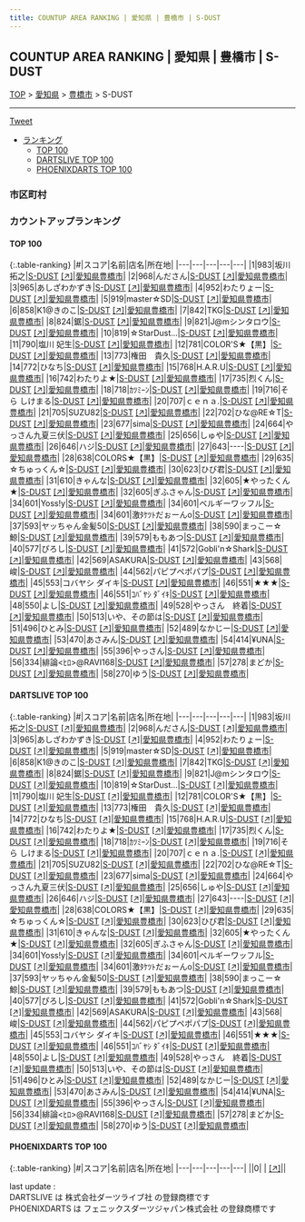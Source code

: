 ```yaml
---
title: COUNTUP AREA RANKING | 愛知県 | 豊橋市 | S-DUST
---
```

## COUNTUP AREA RANKING | 愛知県 | 豊橋市 | S-DUST

[TOP](/darts/rank/) > [愛知県](/darts/rank/愛知県/) > [豊橋市](/darts/rank/愛知県/豊橋市/) > S-DUST

___

<a href="https://twitter.com/share?ref_src=twsrc%5Etfw" data-text="COUNTUP AREA RANKING | 愛知県豊橋市S-DUST" class="twitter-share-button" data-hashtags="DARTSLIVE,PHOENIXDARTS,darts,ダーツ" data-show-count="false">Tweet</a>

* [ランキング](#カウントアップランキング)
    * [TOP 100](#top-100)
    * [DARTSLIVE TOP 100](#dartslive-top-100)
    * [PHOENIXDARTS TOP 100](#phoenixdarts-top-100)

### 市区町村

<ul>

</ul>

### カウントアップランキング

#### TOP 100



{:.table-ranking}
|#|スコア|名前|店名|所在地|
|---|---|---|---|---|
|1|983|<span class="rank-name-dl">坂川 拓之</span>|<a href="/darts/rank/shops/db88567c7ca500ee0d9b047a20a7ba1e.html">S-DUST</a> <a href="https://search.dartslive.com/jp/shop/db88567c7ca500ee0d9b047a20a7ba1e">[↗]</a>|<a href="/darts/rank/愛知県/豊橋市">愛知県豊橋市</a>|
|2|968|<span class="rank-name-dl">んださん</span>|<a href="/darts/rank/shops/db88567c7ca500ee0d9b047a20a7ba1e.html">S-DUST</a> <a href="https://search.dartslive.com/jp/shop/db88567c7ca500ee0d9b047a20a7ba1e">[↗]</a>|<a href="/darts/rank/愛知県/豊橋市">愛知県豊橋市</a>|
|3|965|<span class="rank-name-dl">あしざわかずき</span>|<a href="/darts/rank/shops/db88567c7ca500ee0d9b047a20a7ba1e.html">S-DUST</a> <a href="https://search.dartslive.com/jp/shop/db88567c7ca500ee0d9b047a20a7ba1e">[↗]</a>|<a href="/darts/rank/愛知県/豊橋市">愛知県豊橋市</a>|
|4|952|<span class="rank-name-dl">わたりょー</span>|<a href="/darts/rank/shops/db88567c7ca500ee0d9b047a20a7ba1e.html">S-DUST</a> <a href="https://search.dartslive.com/jp/shop/db88567c7ca500ee0d9b047a20a7ba1e">[↗]</a>|<a href="/darts/rank/愛知県/豊橋市">愛知県豊橋市</a>|
|5|919|<span class="rank-name-dl">master☆SD</span>|<a href="/darts/rank/shops/db88567c7ca500ee0d9b047a20a7ba1e.html">S-DUST</a> <a href="https://search.dartslive.com/jp/shop/db88567c7ca500ee0d9b047a20a7ba1e">[↗]</a>|<a href="/darts/rank/愛知県/豊橋市">愛知県豊橋市</a>|
|6|858|<span class="rank-name-dl">K1@きのこ</span>|<a href="/darts/rank/shops/db88567c7ca500ee0d9b047a20a7ba1e.html">S-DUST</a> <a href="https://search.dartslive.com/jp/shop/db88567c7ca500ee0d9b047a20a7ba1e">[↗]</a>|<a href="/darts/rank/愛知県/豊橋市">愛知県豊橋市</a>|
|7|842|<span class="rank-name-dl">TKG</span>|<a href="/darts/rank/shops/db88567c7ca500ee0d9b047a20a7ba1e.html">S-DUST</a> <a href="https://search.dartslive.com/jp/shop/db88567c7ca500ee0d9b047a20a7ba1e">[↗]</a>|<a href="/darts/rank/愛知県/豊橋市">愛知県豊橋市</a>|
|8|824|<span class="rank-name-dl">鋸</span>|<a href="/darts/rank/shops/db88567c7ca500ee0d9b047a20a7ba1e.html">S-DUST</a> <a href="https://search.dartslive.com/jp/shop/db88567c7ca500ee0d9b047a20a7ba1e">[↗]</a>|<a href="/darts/rank/愛知県/豊橋市">愛知県豊橋市</a>|
|9|821|<span class="rank-name-dl">J@mシンタロウ</span>|<a href="/darts/rank/shops/db88567c7ca500ee0d9b047a20a7ba1e.html">S-DUST</a> <a href="https://search.dartslive.com/jp/shop/db88567c7ca500ee0d9b047a20a7ba1e">[↗]</a>|<a href="/darts/rank/愛知県/豊橋市">愛知県豊橋市</a>|
|10|819|<span class="rank-name-dl">☆StarDust…</span>|<a href="/darts/rank/shops/db88567c7ca500ee0d9b047a20a7ba1e.html">S-DUST</a> <a href="https://search.dartslive.com/jp/shop/db88567c7ca500ee0d9b047a20a7ba1e">[↗]</a>|<a href="/darts/rank/愛知県/豊橋市">愛知県豊橋市</a>|
|11|790|<span class="rank-name-dl">塩川 妃生</span>|<a href="/darts/rank/shops/db88567c7ca500ee0d9b047a20a7ba1e.html">S-DUST</a> <a href="https://search.dartslive.com/jp/shop/db88567c7ca500ee0d9b047a20a7ba1e">[↗]</a>|<a href="/darts/rank/愛知県/豊橋市">愛知県豊橋市</a>|
|12|781|<span class="rank-name-dl">COLOR&#x27;S★【黒】</span>|<a href="/darts/rank/shops/db88567c7ca500ee0d9b047a20a7ba1e.html">S-DUST</a> <a href="https://search.dartslive.com/jp/shop/db88567c7ca500ee0d9b047a20a7ba1e">[↗]</a>|<a href="/darts/rank/愛知県/豊橋市">愛知県豊橋市</a>|
|13|773|<span class="rank-name-dl">権田　貴久</span>|<a href="/darts/rank/shops/db88567c7ca500ee0d9b047a20a7ba1e.html">S-DUST</a> <a href="https://search.dartslive.com/jp/shop/db88567c7ca500ee0d9b047a20a7ba1e">[↗]</a>|<a href="/darts/rank/愛知県/豊橋市">愛知県豊橋市</a>|
|14|772|<span class="rank-name-dl">ひなち</span>|<a href="/darts/rank/shops/db88567c7ca500ee0d9b047a20a7ba1e.html">S-DUST</a> <a href="https://search.dartslive.com/jp/shop/db88567c7ca500ee0d9b047a20a7ba1e">[↗]</a>|<a href="/darts/rank/愛知県/豊橋市">愛知県豊橋市</a>|
|15|768|<span class="rank-name-dl">H.A.R.U</span>|<a href="/darts/rank/shops/db88567c7ca500ee0d9b047a20a7ba1e.html">S-DUST</a> <a href="https://search.dartslive.com/jp/shop/db88567c7ca500ee0d9b047a20a7ba1e">[↗]</a>|<a href="/darts/rank/愛知県/豊橋市">愛知県豊橋市</a>|
|16|742|<span class="rank-name-dl">わたりよ★</span>|<a href="/darts/rank/shops/db88567c7ca500ee0d9b047a20a7ba1e.html">S-DUST</a> <a href="https://search.dartslive.com/jp/shop/db88567c7ca500ee0d9b047a20a7ba1e">[↗]</a>|<a href="/darts/rank/愛知県/豊橋市">愛知県豊橋市</a>|
|17|735|<span class="rank-name-dl">烈くん</span>|<a href="/darts/rank/shops/db88567c7ca500ee0d9b047a20a7ba1e.html">S-DUST</a> <a href="https://search.dartslive.com/jp/shop/db88567c7ca500ee0d9b047a20a7ba1e">[↗]</a>|<a href="/darts/rank/愛知県/豊橋市">愛知県豊橋市</a>|
|18|718|<span class="rank-name-dl">ｶﾂﾐｰﾝ</span>|<a href="/darts/rank/shops/db88567c7ca500ee0d9b047a20a7ba1e.html">S-DUST</a> <a href="https://search.dartslive.com/jp/shop/db88567c7ca500ee0d9b047a20a7ba1e">[↗]</a>|<a href="/darts/rank/愛知県/豊橋市">愛知県豊橋市</a>|
|19|716|<span class="rank-name-dl">そら しけまる</span>|<a href="/darts/rank/shops/db88567c7ca500ee0d9b047a20a7ba1e.html">S-DUST</a> <a href="https://search.dartslive.com/jp/shop/db88567c7ca500ee0d9b047a20a7ba1e">[↗]</a>|<a href="/darts/rank/愛知県/豊橋市">愛知県豊橋市</a>|
|20|707|<span class="rank-name-dl">ｃｅｎａ.</span>|<a href="/darts/rank/shops/db88567c7ca500ee0d9b047a20a7ba1e.html">S-DUST</a> <a href="https://search.dartslive.com/jp/shop/db88567c7ca500ee0d9b047a20a7ba1e">[↗]</a>|<a href="/darts/rank/愛知県/豊橋市">愛知県豊橋市</a>|
|21|705|<span class="rank-name-dl">SUZU82</span>|<a href="/darts/rank/shops/db88567c7ca500ee0d9b047a20a7ba1e.html">S-DUST</a> <a href="https://search.dartslive.com/jp/shop/db88567c7ca500ee0d9b047a20a7ba1e">[↗]</a>|<a href="/darts/rank/愛知県/豊橋市">愛知県豊橋市</a>|
|22|702|<span class="rank-name-dl">ひな@RE☆T</span>|<a href="/darts/rank/shops/db88567c7ca500ee0d9b047a20a7ba1e.html">S-DUST</a> <a href="https://search.dartslive.com/jp/shop/db88567c7ca500ee0d9b047a20a7ba1e">[↗]</a>|<a href="/darts/rank/愛知県/豊橋市">愛知県豊橋市</a>|
|23|677|<span class="rank-name-dl">sima</span>|<a href="/darts/rank/shops/db88567c7ca500ee0d9b047a20a7ba1e.html">S-DUST</a> <a href="https://search.dartslive.com/jp/shop/db88567c7ca500ee0d9b047a20a7ba1e">[↗]</a>|<a href="/darts/rank/愛知県/豊橋市">愛知県豊橋市</a>|
|24|664|<span class="rank-name-dl">やっさん九夏三伏</span>|<a href="/darts/rank/shops/db88567c7ca500ee0d9b047a20a7ba1e.html">S-DUST</a> <a href="https://search.dartslive.com/jp/shop/db88567c7ca500ee0d9b047a20a7ba1e">[↗]</a>|<a href="/darts/rank/愛知県/豊橋市">愛知県豊橋市</a>|
|25|656|<span class="rank-name-dl">しゅや</span>|<a href="/darts/rank/shops/db88567c7ca500ee0d9b047a20a7ba1e.html">S-DUST</a> <a href="https://search.dartslive.com/jp/shop/db88567c7ca500ee0d9b047a20a7ba1e">[↗]</a>|<a href="/darts/rank/愛知県/豊橋市">愛知県豊橋市</a>|
|26|646|<span class="rank-name-dl">ハジ</span>|<a href="/darts/rank/shops/db88567c7ca500ee0d9b047a20a7ba1e.html">S-DUST</a> <a href="https://search.dartslive.com/jp/shop/db88567c7ca500ee0d9b047a20a7ba1e">[↗]</a>|<a href="/darts/rank/愛知県/豊橋市">愛知県豊橋市</a>|
|27|643|<span class="rank-name-dl">----</span>|<a href="/darts/rank/shops/db88567c7ca500ee0d9b047a20a7ba1e.html">S-DUST</a> <a href="https://search.dartslive.com/jp/shop/db88567c7ca500ee0d9b047a20a7ba1e">[↗]</a>|<a href="/darts/rank/愛知県/豊橋市">愛知県豊橋市</a>|
|28|638|<span class="rank-name-dl">COLORS★【黒】</span>|<a href="/darts/rank/shops/db88567c7ca500ee0d9b047a20a7ba1e.html">S-DUST</a> <a href="https://search.dartslive.com/jp/shop/db88567c7ca500ee0d9b047a20a7ba1e">[↗]</a>|<a href="/darts/rank/愛知県/豊橋市">愛知県豊橋市</a>|
|29|635|<span class="rank-name-dl">☆ちゅっくん☆</span>|<a href="/darts/rank/shops/db88567c7ca500ee0d9b047a20a7ba1e.html">S-DUST</a> <a href="https://search.dartslive.com/jp/shop/db88567c7ca500ee0d9b047a20a7ba1e">[↗]</a>|<a href="/darts/rank/愛知県/豊橋市">愛知県豊橋市</a>|
|30|623|<span class="rank-name-dl">ひび君</span>|<a href="/darts/rank/shops/db88567c7ca500ee0d9b047a20a7ba1e.html">S-DUST</a> <a href="https://search.dartslive.com/jp/shop/db88567c7ca500ee0d9b047a20a7ba1e">[↗]</a>|<a href="/darts/rank/愛知県/豊橋市">愛知県豊橋市</a>|
|31|610|<span class="rank-name-dl">きゃんな</span>|<a href="/darts/rank/shops/db88567c7ca500ee0d9b047a20a7ba1e.html">S-DUST</a> <a href="https://search.dartslive.com/jp/shop/db88567c7ca500ee0d9b047a20a7ba1e">[↗]</a>|<a href="/darts/rank/愛知県/豊橋市">愛知県豊橋市</a>|
|32|605|<span class="rank-name-dl">★やったくん★</span>|<a href="/darts/rank/shops/db88567c7ca500ee0d9b047a20a7ba1e.html">S-DUST</a> <a href="https://search.dartslive.com/jp/shop/db88567c7ca500ee0d9b047a20a7ba1e">[↗]</a>|<a href="/darts/rank/愛知県/豊橋市">愛知県豊橋市</a>|
|32|605|<span class="rank-name-dl">ぎふさゃん</span>|<a href="/darts/rank/shops/db88567c7ca500ee0d9b047a20a7ba1e.html">S-DUST</a> <a href="https://search.dartslive.com/jp/shop/db88567c7ca500ee0d9b047a20a7ba1e">[↗]</a>|<a href="/darts/rank/愛知県/豊橋市">愛知県豊橋市</a>|
|34|601|<span class="rank-name-dl">Yoss!y</span>|<a href="/darts/rank/shops/db88567c7ca500ee0d9b047a20a7ba1e.html">S-DUST</a> <a href="https://search.dartslive.com/jp/shop/db88567c7ca500ee0d9b047a20a7ba1e">[↗]</a>|<a href="/darts/rank/愛知県/豊橋市">愛知県豊橋市</a>|
|34|601|<span class="rank-name-dl">ベルギーワッフル</span>|<a href="/darts/rank/shops/db88567c7ca500ee0d9b047a20a7ba1e.html">S-DUST</a> <a href="https://search.dartslive.com/jp/shop/db88567c7ca500ee0d9b047a20a7ba1e">[↗]</a>|<a href="/darts/rank/愛知県/豊橋市">愛知県豊橋市</a>|
|34|601|<span class="rank-name-dl">激ﾀｹﾂﾄだぉーんо</span>|<a href="/darts/rank/shops/db88567c7ca500ee0d9b047a20a7ba1e.html">S-DUST</a> <a href="https://search.dartslive.com/jp/shop/db88567c7ca500ee0d9b047a20a7ba1e">[↗]</a>|<a href="/darts/rank/愛知県/豊橋市">愛知県豊橋市</a>|
|37|593|<span class="rank-name-dl">ヤッちゃん金髪50</span>|<a href="/darts/rank/shops/db88567c7ca500ee0d9b047a20a7ba1e.html">S-DUST</a> <a href="https://search.dartslive.com/jp/shop/db88567c7ca500ee0d9b047a20a7ba1e">[↗]</a>|<a href="/darts/rank/愛知県/豊橋市">愛知県豊橋市</a>|
|38|590|<span class="rank-name-dl">まっこー☆鯨</span>|<a href="/darts/rank/shops/db88567c7ca500ee0d9b047a20a7ba1e.html">S-DUST</a> <a href="https://search.dartslive.com/jp/shop/db88567c7ca500ee0d9b047a20a7ba1e">[↗]</a>|<a href="/darts/rank/愛知県/豊橋市">愛知県豊橋市</a>|
|39|579|<span class="rank-name-dl">ももあつ</span>|<a href="/darts/rank/shops/db88567c7ca500ee0d9b047a20a7ba1e.html">S-DUST</a> <a href="https://search.dartslive.com/jp/shop/db88567c7ca500ee0d9b047a20a7ba1e">[↗]</a>|<a href="/darts/rank/愛知県/豊橋市">愛知県豊橋市</a>|
|40|577|<span class="rank-name-dl">ぴろし</span>|<a href="/darts/rank/shops/db88567c7ca500ee0d9b047a20a7ba1e.html">S-DUST</a> <a href="https://search.dartslive.com/jp/shop/db88567c7ca500ee0d9b047a20a7ba1e">[↗]</a>|<a href="/darts/rank/愛知県/豊橋市">愛知県豊橋市</a>|
|41|572|<span class="rank-name-dl">Gobli&#x27;n☆Shark</span>|<a href="/darts/rank/shops/db88567c7ca500ee0d9b047a20a7ba1e.html">S-DUST</a> <a href="https://search.dartslive.com/jp/shop/db88567c7ca500ee0d9b047a20a7ba1e">[↗]</a>|<a href="/darts/rank/愛知県/豊橋市">愛知県豊橋市</a>|
|42|569|<span class="rank-name-dl">ASAKURA</span>|<a href="/darts/rank/shops/db88567c7ca500ee0d9b047a20a7ba1e.html">S-DUST</a> <a href="https://search.dartslive.com/jp/shop/db88567c7ca500ee0d9b047a20a7ba1e">[↗]</a>|<a href="/darts/rank/愛知県/豊橋市">愛知県豊橋市</a>|
|43|568|<span class="rank-name-dl">峻</span>|<a href="/darts/rank/shops/db88567c7ca500ee0d9b047a20a7ba1e.html">S-DUST</a> <a href="https://search.dartslive.com/jp/shop/db88567c7ca500ee0d9b047a20a7ba1e">[↗]</a>|<a href="/darts/rank/愛知県/豊橋市">愛知県豊橋市</a>|
|44|562|<span class="rank-name-dl">パピプペポパプ</span>|<a href="/darts/rank/shops/db88567c7ca500ee0d9b047a20a7ba1e.html">S-DUST</a> <a href="https://search.dartslive.com/jp/shop/db88567c7ca500ee0d9b047a20a7ba1e">[↗]</a>|<a href="/darts/rank/愛知県/豊橋市">愛知県豊橋市</a>|
|45|553|<span class="rank-name-dl">コバヤシ ダイキ</span>|<a href="/darts/rank/shops/db88567c7ca500ee0d9b047a20a7ba1e.html">S-DUST</a> <a href="https://search.dartslive.com/jp/shop/db88567c7ca500ee0d9b047a20a7ba1e">[↗]</a>|<a href="/darts/rank/愛知県/豊橋市">愛知県豊橋市</a>|
|46|551|<span class="rank-name-dl">★★★</span>|<a href="/darts/rank/shops/db88567c7ca500ee0d9b047a20a7ba1e.html">S-DUST</a> <a href="https://search.dartslive.com/jp/shop/db88567c7ca500ee0d9b047a20a7ba1e">[↗]</a>|<a href="/darts/rank/愛知県/豊橋市">愛知県豊橋市</a>|
|46|551|<span class="rank-name-dl">ｺﾊﾞﾔｼ ﾀﾞｲｷ</span>|<a href="/darts/rank/shops/db88567c7ca500ee0d9b047a20a7ba1e.html">S-DUST</a> <a href="https://search.dartslive.com/jp/shop/db88567c7ca500ee0d9b047a20a7ba1e">[↗]</a>|<a href="/darts/rank/愛知県/豊橋市">愛知県豊橋市</a>|
|48|550|<span class="rank-name-dl">よし</span>|<a href="/darts/rank/shops/db88567c7ca500ee0d9b047a20a7ba1e.html">S-DUST</a> <a href="https://search.dartslive.com/jp/shop/db88567c7ca500ee0d9b047a20a7ba1e">[↗]</a>|<a href="/darts/rank/愛知県/豊橋市">愛知県豊橋市</a>|
|49|528|<span class="rank-name-dl">やっさん　終着</span>|<a href="/darts/rank/shops/db88567c7ca500ee0d9b047a20a7ba1e.html">S-DUST</a> <a href="https://search.dartslive.com/jp/shop/db88567c7ca500ee0d9b047a20a7ba1e">[↗]</a>|<a href="/darts/rank/愛知県/豊橋市">愛知県豊橋市</a>|
|50|513|<span class="rank-name-dl">いや、その節は</span>|<a href="/darts/rank/shops/db88567c7ca500ee0d9b047a20a7ba1e.html">S-DUST</a> <a href="https://search.dartslive.com/jp/shop/db88567c7ca500ee0d9b047a20a7ba1e">[↗]</a>|<a href="/darts/rank/愛知県/豊橋市">愛知県豊橋市</a>|
|51|496|<span class="rank-name-dl">ひとみ</span>|<a href="/darts/rank/shops/db88567c7ca500ee0d9b047a20a7ba1e.html">S-DUST</a> <a href="https://search.dartslive.com/jp/shop/db88567c7ca500ee0d9b047a20a7ba1e">[↗]</a>|<a href="/darts/rank/愛知県/豊橋市">愛知県豊橋市</a>|
|52|489|<span class="rank-name-dl">なかじー</span>|<a href="/darts/rank/shops/db88567c7ca500ee0d9b047a20a7ba1e.html">S-DUST</a> <a href="https://search.dartslive.com/jp/shop/db88567c7ca500ee0d9b047a20a7ba1e">[↗]</a>|<a href="/darts/rank/愛知県/豊橋市">愛知県豊橋市</a>|
|53|470|<span class="rank-name-dl">あさみん</span>|<a href="/darts/rank/shops/db88567c7ca500ee0d9b047a20a7ba1e.html">S-DUST</a> <a href="https://search.dartslive.com/jp/shop/db88567c7ca500ee0d9b047a20a7ba1e">[↗]</a>|<a href="/darts/rank/愛知県/豊橋市">愛知県豊橋市</a>|
|54|414|<span class="rank-name-dl">¥UNA</span>|<a href="/darts/rank/shops/db88567c7ca500ee0d9b047a20a7ba1e.html">S-DUST</a> <a href="https://search.dartslive.com/jp/shop/db88567c7ca500ee0d9b047a20a7ba1e">[↗]</a>|<a href="/darts/rank/愛知県/豊橋市">愛知県豊橋市</a>|
|55|396|<span class="rank-name-dl">やっさん</span>|<a href="/darts/rank/shops/db88567c7ca500ee0d9b047a20a7ba1e.html">S-DUST</a> <a href="https://search.dartslive.com/jp/shop/db88567c7ca500ee0d9b047a20a7ba1e">[↗]</a>|<a href="/darts/rank/愛知県/豊橋市">愛知県豊橋市</a>|
|56|334|<span class="rank-name-dl">緋論&lt;ﾋﾛ&gt;@RAVI168</span>|<a href="/darts/rank/shops/db88567c7ca500ee0d9b047a20a7ba1e.html">S-DUST</a> <a href="https://search.dartslive.com/jp/shop/db88567c7ca500ee0d9b047a20a7ba1e">[↗]</a>|<a href="/darts/rank/愛知県/豊橋市">愛知県豊橋市</a>|
|57|278|<span class="rank-name-dl">まどか</span>|<a href="/darts/rank/shops/db88567c7ca500ee0d9b047a20a7ba1e.html">S-DUST</a> <a href="https://search.dartslive.com/jp/shop/db88567c7ca500ee0d9b047a20a7ba1e">[↗]</a>|<a href="/darts/rank/愛知県/豊橋市">愛知県豊橋市</a>|
|58|270|<span class="rank-name-dl">ゆう</span>|<a href="/darts/rank/shops/db88567c7ca500ee0d9b047a20a7ba1e.html">S-DUST</a> <a href="https://search.dartslive.com/jp/shop/db88567c7ca500ee0d9b047a20a7ba1e">[↗]</a>|<a href="/darts/rank/愛知県/豊橋市">愛知県豊橋市</a>|


#### DARTSLIVE TOP 100



{:.table-ranking}
|#|スコア|名前|店名|所在地|
|---|---|---|---|---|
|1|983|<span class="rank-name-dl">坂川 拓之</span>|<a href="/darts/rank/shops/db88567c7ca500ee0d9b047a20a7ba1e.html">S-DUST</a> <a href="https://search.dartslive.com/jp/shop/db88567c7ca500ee0d9b047a20a7ba1e">[↗]</a>|<a href="/darts/rank/愛知県/豊橋市">愛知県豊橋市</a>|
|2|968|<span class="rank-name-dl">んださん</span>|<a href="/darts/rank/shops/db88567c7ca500ee0d9b047a20a7ba1e.html">S-DUST</a> <a href="https://search.dartslive.com/jp/shop/db88567c7ca500ee0d9b047a20a7ba1e">[↗]</a>|<a href="/darts/rank/愛知県/豊橋市">愛知県豊橋市</a>|
|3|965|<span class="rank-name-dl">あしざわかずき</span>|<a href="/darts/rank/shops/db88567c7ca500ee0d9b047a20a7ba1e.html">S-DUST</a> <a href="https://search.dartslive.com/jp/shop/db88567c7ca500ee0d9b047a20a7ba1e">[↗]</a>|<a href="/darts/rank/愛知県/豊橋市">愛知県豊橋市</a>|
|4|952|<span class="rank-name-dl">わたりょー</span>|<a href="/darts/rank/shops/db88567c7ca500ee0d9b047a20a7ba1e.html">S-DUST</a> <a href="https://search.dartslive.com/jp/shop/db88567c7ca500ee0d9b047a20a7ba1e">[↗]</a>|<a href="/darts/rank/愛知県/豊橋市">愛知県豊橋市</a>|
|5|919|<span class="rank-name-dl">master☆SD</span>|<a href="/darts/rank/shops/db88567c7ca500ee0d9b047a20a7ba1e.html">S-DUST</a> <a href="https://search.dartslive.com/jp/shop/db88567c7ca500ee0d9b047a20a7ba1e">[↗]</a>|<a href="/darts/rank/愛知県/豊橋市">愛知県豊橋市</a>|
|6|858|<span class="rank-name-dl">K1@きのこ</span>|<a href="/darts/rank/shops/db88567c7ca500ee0d9b047a20a7ba1e.html">S-DUST</a> <a href="https://search.dartslive.com/jp/shop/db88567c7ca500ee0d9b047a20a7ba1e">[↗]</a>|<a href="/darts/rank/愛知県/豊橋市">愛知県豊橋市</a>|
|7|842|<span class="rank-name-dl">TKG</span>|<a href="/darts/rank/shops/db88567c7ca500ee0d9b047a20a7ba1e.html">S-DUST</a> <a href="https://search.dartslive.com/jp/shop/db88567c7ca500ee0d9b047a20a7ba1e">[↗]</a>|<a href="/darts/rank/愛知県/豊橋市">愛知県豊橋市</a>|
|8|824|<span class="rank-name-dl">鋸</span>|<a href="/darts/rank/shops/db88567c7ca500ee0d9b047a20a7ba1e.html">S-DUST</a> <a href="https://search.dartslive.com/jp/shop/db88567c7ca500ee0d9b047a20a7ba1e">[↗]</a>|<a href="/darts/rank/愛知県/豊橋市">愛知県豊橋市</a>|
|9|821|<span class="rank-name-dl">J@mシンタロウ</span>|<a href="/darts/rank/shops/db88567c7ca500ee0d9b047a20a7ba1e.html">S-DUST</a> <a href="https://search.dartslive.com/jp/shop/db88567c7ca500ee0d9b047a20a7ba1e">[↗]</a>|<a href="/darts/rank/愛知県/豊橋市">愛知県豊橋市</a>|
|10|819|<span class="rank-name-dl">☆StarDust…</span>|<a href="/darts/rank/shops/db88567c7ca500ee0d9b047a20a7ba1e.html">S-DUST</a> <a href="https://search.dartslive.com/jp/shop/db88567c7ca500ee0d9b047a20a7ba1e">[↗]</a>|<a href="/darts/rank/愛知県/豊橋市">愛知県豊橋市</a>|
|11|790|<span class="rank-name-dl">塩川 妃生</span>|<a href="/darts/rank/shops/db88567c7ca500ee0d9b047a20a7ba1e.html">S-DUST</a> <a href="https://search.dartslive.com/jp/shop/db88567c7ca500ee0d9b047a20a7ba1e">[↗]</a>|<a href="/darts/rank/愛知県/豊橋市">愛知県豊橋市</a>|
|12|781|<span class="rank-name-dl">COLOR&#x27;S★【黒】</span>|<a href="/darts/rank/shops/db88567c7ca500ee0d9b047a20a7ba1e.html">S-DUST</a> <a href="https://search.dartslive.com/jp/shop/db88567c7ca500ee0d9b047a20a7ba1e">[↗]</a>|<a href="/darts/rank/愛知県/豊橋市">愛知県豊橋市</a>|
|13|773|<span class="rank-name-dl">権田　貴久</span>|<a href="/darts/rank/shops/db88567c7ca500ee0d9b047a20a7ba1e.html">S-DUST</a> <a href="https://search.dartslive.com/jp/shop/db88567c7ca500ee0d9b047a20a7ba1e">[↗]</a>|<a href="/darts/rank/愛知県/豊橋市">愛知県豊橋市</a>|
|14|772|<span class="rank-name-dl">ひなち</span>|<a href="/darts/rank/shops/db88567c7ca500ee0d9b047a20a7ba1e.html">S-DUST</a> <a href="https://search.dartslive.com/jp/shop/db88567c7ca500ee0d9b047a20a7ba1e">[↗]</a>|<a href="/darts/rank/愛知県/豊橋市">愛知県豊橋市</a>|
|15|768|<span class="rank-name-dl">H.A.R.U</span>|<a href="/darts/rank/shops/db88567c7ca500ee0d9b047a20a7ba1e.html">S-DUST</a> <a href="https://search.dartslive.com/jp/shop/db88567c7ca500ee0d9b047a20a7ba1e">[↗]</a>|<a href="/darts/rank/愛知県/豊橋市">愛知県豊橋市</a>|
|16|742|<span class="rank-name-dl">わたりよ★</span>|<a href="/darts/rank/shops/db88567c7ca500ee0d9b047a20a7ba1e.html">S-DUST</a> <a href="https://search.dartslive.com/jp/shop/db88567c7ca500ee0d9b047a20a7ba1e">[↗]</a>|<a href="/darts/rank/愛知県/豊橋市">愛知県豊橋市</a>|
|17|735|<span class="rank-name-dl">烈くん</span>|<a href="/darts/rank/shops/db88567c7ca500ee0d9b047a20a7ba1e.html">S-DUST</a> <a href="https://search.dartslive.com/jp/shop/db88567c7ca500ee0d9b047a20a7ba1e">[↗]</a>|<a href="/darts/rank/愛知県/豊橋市">愛知県豊橋市</a>|
|18|718|<span class="rank-name-dl">ｶﾂﾐｰﾝ</span>|<a href="/darts/rank/shops/db88567c7ca500ee0d9b047a20a7ba1e.html">S-DUST</a> <a href="https://search.dartslive.com/jp/shop/db88567c7ca500ee0d9b047a20a7ba1e">[↗]</a>|<a href="/darts/rank/愛知県/豊橋市">愛知県豊橋市</a>|
|19|716|<span class="rank-name-dl">そら しけまる</span>|<a href="/darts/rank/shops/db88567c7ca500ee0d9b047a20a7ba1e.html">S-DUST</a> <a href="https://search.dartslive.com/jp/shop/db88567c7ca500ee0d9b047a20a7ba1e">[↗]</a>|<a href="/darts/rank/愛知県/豊橋市">愛知県豊橋市</a>|
|20|707|<span class="rank-name-dl">ｃｅｎａ.</span>|<a href="/darts/rank/shops/db88567c7ca500ee0d9b047a20a7ba1e.html">S-DUST</a> <a href="https://search.dartslive.com/jp/shop/db88567c7ca500ee0d9b047a20a7ba1e">[↗]</a>|<a href="/darts/rank/愛知県/豊橋市">愛知県豊橋市</a>|
|21|705|<span class="rank-name-dl">SUZU82</span>|<a href="/darts/rank/shops/db88567c7ca500ee0d9b047a20a7ba1e.html">S-DUST</a> <a href="https://search.dartslive.com/jp/shop/db88567c7ca500ee0d9b047a20a7ba1e">[↗]</a>|<a href="/darts/rank/愛知県/豊橋市">愛知県豊橋市</a>|
|22|702|<span class="rank-name-dl">ひな@RE☆T</span>|<a href="/darts/rank/shops/db88567c7ca500ee0d9b047a20a7ba1e.html">S-DUST</a> <a href="https://search.dartslive.com/jp/shop/db88567c7ca500ee0d9b047a20a7ba1e">[↗]</a>|<a href="/darts/rank/愛知県/豊橋市">愛知県豊橋市</a>|
|23|677|<span class="rank-name-dl">sima</span>|<a href="/darts/rank/shops/db88567c7ca500ee0d9b047a20a7ba1e.html">S-DUST</a> <a href="https://search.dartslive.com/jp/shop/db88567c7ca500ee0d9b047a20a7ba1e">[↗]</a>|<a href="/darts/rank/愛知県/豊橋市">愛知県豊橋市</a>|
|24|664|<span class="rank-name-dl">やっさん九夏三伏</span>|<a href="/darts/rank/shops/db88567c7ca500ee0d9b047a20a7ba1e.html">S-DUST</a> <a href="https://search.dartslive.com/jp/shop/db88567c7ca500ee0d9b047a20a7ba1e">[↗]</a>|<a href="/darts/rank/愛知県/豊橋市">愛知県豊橋市</a>|
|25|656|<span class="rank-name-dl">しゅや</span>|<a href="/darts/rank/shops/db88567c7ca500ee0d9b047a20a7ba1e.html">S-DUST</a> <a href="https://search.dartslive.com/jp/shop/db88567c7ca500ee0d9b047a20a7ba1e">[↗]</a>|<a href="/darts/rank/愛知県/豊橋市">愛知県豊橋市</a>|
|26|646|<span class="rank-name-dl">ハジ</span>|<a href="/darts/rank/shops/db88567c7ca500ee0d9b047a20a7ba1e.html">S-DUST</a> <a href="https://search.dartslive.com/jp/shop/db88567c7ca500ee0d9b047a20a7ba1e">[↗]</a>|<a href="/darts/rank/愛知県/豊橋市">愛知県豊橋市</a>|
|27|643|<span class="rank-name-dl">----</span>|<a href="/darts/rank/shops/db88567c7ca500ee0d9b047a20a7ba1e.html">S-DUST</a> <a href="https://search.dartslive.com/jp/shop/db88567c7ca500ee0d9b047a20a7ba1e">[↗]</a>|<a href="/darts/rank/愛知県/豊橋市">愛知県豊橋市</a>|
|28|638|<span class="rank-name-dl">COLORS★【黒】</span>|<a href="/darts/rank/shops/db88567c7ca500ee0d9b047a20a7ba1e.html">S-DUST</a> <a href="https://search.dartslive.com/jp/shop/db88567c7ca500ee0d9b047a20a7ba1e">[↗]</a>|<a href="/darts/rank/愛知県/豊橋市">愛知県豊橋市</a>|
|29|635|<span class="rank-name-dl">☆ちゅっくん☆</span>|<a href="/darts/rank/shops/db88567c7ca500ee0d9b047a20a7ba1e.html">S-DUST</a> <a href="https://search.dartslive.com/jp/shop/db88567c7ca500ee0d9b047a20a7ba1e">[↗]</a>|<a href="/darts/rank/愛知県/豊橋市">愛知県豊橋市</a>|
|30|623|<span class="rank-name-dl">ひび君</span>|<a href="/darts/rank/shops/db88567c7ca500ee0d9b047a20a7ba1e.html">S-DUST</a> <a href="https://search.dartslive.com/jp/shop/db88567c7ca500ee0d9b047a20a7ba1e">[↗]</a>|<a href="/darts/rank/愛知県/豊橋市">愛知県豊橋市</a>|
|31|610|<span class="rank-name-dl">きゃんな</span>|<a href="/darts/rank/shops/db88567c7ca500ee0d9b047a20a7ba1e.html">S-DUST</a> <a href="https://search.dartslive.com/jp/shop/db88567c7ca500ee0d9b047a20a7ba1e">[↗]</a>|<a href="/darts/rank/愛知県/豊橋市">愛知県豊橋市</a>|
|32|605|<span class="rank-name-dl">★やったくん★</span>|<a href="/darts/rank/shops/db88567c7ca500ee0d9b047a20a7ba1e.html">S-DUST</a> <a href="https://search.dartslive.com/jp/shop/db88567c7ca500ee0d9b047a20a7ba1e">[↗]</a>|<a href="/darts/rank/愛知県/豊橋市">愛知県豊橋市</a>|
|32|605|<span class="rank-name-dl">ぎふさゃん</span>|<a href="/darts/rank/shops/db88567c7ca500ee0d9b047a20a7ba1e.html">S-DUST</a> <a href="https://search.dartslive.com/jp/shop/db88567c7ca500ee0d9b047a20a7ba1e">[↗]</a>|<a href="/darts/rank/愛知県/豊橋市">愛知県豊橋市</a>|
|34|601|<span class="rank-name-dl">Yoss!y</span>|<a href="/darts/rank/shops/db88567c7ca500ee0d9b047a20a7ba1e.html">S-DUST</a> <a href="https://search.dartslive.com/jp/shop/db88567c7ca500ee0d9b047a20a7ba1e">[↗]</a>|<a href="/darts/rank/愛知県/豊橋市">愛知県豊橋市</a>|
|34|601|<span class="rank-name-dl">ベルギーワッフル</span>|<a href="/darts/rank/shops/db88567c7ca500ee0d9b047a20a7ba1e.html">S-DUST</a> <a href="https://search.dartslive.com/jp/shop/db88567c7ca500ee0d9b047a20a7ba1e">[↗]</a>|<a href="/darts/rank/愛知県/豊橋市">愛知県豊橋市</a>|
|34|601|<span class="rank-name-dl">激ﾀｹﾂﾄだぉーんо</span>|<a href="/darts/rank/shops/db88567c7ca500ee0d9b047a20a7ba1e.html">S-DUST</a> <a href="https://search.dartslive.com/jp/shop/db88567c7ca500ee0d9b047a20a7ba1e">[↗]</a>|<a href="/darts/rank/愛知県/豊橋市">愛知県豊橋市</a>|
|37|593|<span class="rank-name-dl">ヤッちゃん金髪50</span>|<a href="/darts/rank/shops/db88567c7ca500ee0d9b047a20a7ba1e.html">S-DUST</a> <a href="https://search.dartslive.com/jp/shop/db88567c7ca500ee0d9b047a20a7ba1e">[↗]</a>|<a href="/darts/rank/愛知県/豊橋市">愛知県豊橋市</a>|
|38|590|<span class="rank-name-dl">まっこー☆鯨</span>|<a href="/darts/rank/shops/db88567c7ca500ee0d9b047a20a7ba1e.html">S-DUST</a> <a href="https://search.dartslive.com/jp/shop/db88567c7ca500ee0d9b047a20a7ba1e">[↗]</a>|<a href="/darts/rank/愛知県/豊橋市">愛知県豊橋市</a>|
|39|579|<span class="rank-name-dl">ももあつ</span>|<a href="/darts/rank/shops/db88567c7ca500ee0d9b047a20a7ba1e.html">S-DUST</a> <a href="https://search.dartslive.com/jp/shop/db88567c7ca500ee0d9b047a20a7ba1e">[↗]</a>|<a href="/darts/rank/愛知県/豊橋市">愛知県豊橋市</a>|
|40|577|<span class="rank-name-dl">ぴろし</span>|<a href="/darts/rank/shops/db88567c7ca500ee0d9b047a20a7ba1e.html">S-DUST</a> <a href="https://search.dartslive.com/jp/shop/db88567c7ca500ee0d9b047a20a7ba1e">[↗]</a>|<a href="/darts/rank/愛知県/豊橋市">愛知県豊橋市</a>|
|41|572|<span class="rank-name-dl">Gobli&#x27;n☆Shark</span>|<a href="/darts/rank/shops/db88567c7ca500ee0d9b047a20a7ba1e.html">S-DUST</a> <a href="https://search.dartslive.com/jp/shop/db88567c7ca500ee0d9b047a20a7ba1e">[↗]</a>|<a href="/darts/rank/愛知県/豊橋市">愛知県豊橋市</a>|
|42|569|<span class="rank-name-dl">ASAKURA</span>|<a href="/darts/rank/shops/db88567c7ca500ee0d9b047a20a7ba1e.html">S-DUST</a> <a href="https://search.dartslive.com/jp/shop/db88567c7ca500ee0d9b047a20a7ba1e">[↗]</a>|<a href="/darts/rank/愛知県/豊橋市">愛知県豊橋市</a>|
|43|568|<span class="rank-name-dl">峻</span>|<a href="/darts/rank/shops/db88567c7ca500ee0d9b047a20a7ba1e.html">S-DUST</a> <a href="https://search.dartslive.com/jp/shop/db88567c7ca500ee0d9b047a20a7ba1e">[↗]</a>|<a href="/darts/rank/愛知県/豊橋市">愛知県豊橋市</a>|
|44|562|<span class="rank-name-dl">パピプペポパプ</span>|<a href="/darts/rank/shops/db88567c7ca500ee0d9b047a20a7ba1e.html">S-DUST</a> <a href="https://search.dartslive.com/jp/shop/db88567c7ca500ee0d9b047a20a7ba1e">[↗]</a>|<a href="/darts/rank/愛知県/豊橋市">愛知県豊橋市</a>|
|45|553|<span class="rank-name-dl">コバヤシ ダイキ</span>|<a href="/darts/rank/shops/db88567c7ca500ee0d9b047a20a7ba1e.html">S-DUST</a> <a href="https://search.dartslive.com/jp/shop/db88567c7ca500ee0d9b047a20a7ba1e">[↗]</a>|<a href="/darts/rank/愛知県/豊橋市">愛知県豊橋市</a>|
|46|551|<span class="rank-name-dl">★★★</span>|<a href="/darts/rank/shops/db88567c7ca500ee0d9b047a20a7ba1e.html">S-DUST</a> <a href="https://search.dartslive.com/jp/shop/db88567c7ca500ee0d9b047a20a7ba1e">[↗]</a>|<a href="/darts/rank/愛知県/豊橋市">愛知県豊橋市</a>|
|46|551|<span class="rank-name-dl">ｺﾊﾞﾔｼ ﾀﾞｲｷ</span>|<a href="/darts/rank/shops/db88567c7ca500ee0d9b047a20a7ba1e.html">S-DUST</a> <a href="https://search.dartslive.com/jp/shop/db88567c7ca500ee0d9b047a20a7ba1e">[↗]</a>|<a href="/darts/rank/愛知県/豊橋市">愛知県豊橋市</a>|
|48|550|<span class="rank-name-dl">よし</span>|<a href="/darts/rank/shops/db88567c7ca500ee0d9b047a20a7ba1e.html">S-DUST</a> <a href="https://search.dartslive.com/jp/shop/db88567c7ca500ee0d9b047a20a7ba1e">[↗]</a>|<a href="/darts/rank/愛知県/豊橋市">愛知県豊橋市</a>|
|49|528|<span class="rank-name-dl">やっさん　終着</span>|<a href="/darts/rank/shops/db88567c7ca500ee0d9b047a20a7ba1e.html">S-DUST</a> <a href="https://search.dartslive.com/jp/shop/db88567c7ca500ee0d9b047a20a7ba1e">[↗]</a>|<a href="/darts/rank/愛知県/豊橋市">愛知県豊橋市</a>|
|50|513|<span class="rank-name-dl">いや、その節は</span>|<a href="/darts/rank/shops/db88567c7ca500ee0d9b047a20a7ba1e.html">S-DUST</a> <a href="https://search.dartslive.com/jp/shop/db88567c7ca500ee0d9b047a20a7ba1e">[↗]</a>|<a href="/darts/rank/愛知県/豊橋市">愛知県豊橋市</a>|
|51|496|<span class="rank-name-dl">ひとみ</span>|<a href="/darts/rank/shops/db88567c7ca500ee0d9b047a20a7ba1e.html">S-DUST</a> <a href="https://search.dartslive.com/jp/shop/db88567c7ca500ee0d9b047a20a7ba1e">[↗]</a>|<a href="/darts/rank/愛知県/豊橋市">愛知県豊橋市</a>|
|52|489|<span class="rank-name-dl">なかじー</span>|<a href="/darts/rank/shops/db88567c7ca500ee0d9b047a20a7ba1e.html">S-DUST</a> <a href="https://search.dartslive.com/jp/shop/db88567c7ca500ee0d9b047a20a7ba1e">[↗]</a>|<a href="/darts/rank/愛知県/豊橋市">愛知県豊橋市</a>|
|53|470|<span class="rank-name-dl">あさみん</span>|<a href="/darts/rank/shops/db88567c7ca500ee0d9b047a20a7ba1e.html">S-DUST</a> <a href="https://search.dartslive.com/jp/shop/db88567c7ca500ee0d9b047a20a7ba1e">[↗]</a>|<a href="/darts/rank/愛知県/豊橋市">愛知県豊橋市</a>|
|54|414|<span class="rank-name-dl">¥UNA</span>|<a href="/darts/rank/shops/db88567c7ca500ee0d9b047a20a7ba1e.html">S-DUST</a> <a href="https://search.dartslive.com/jp/shop/db88567c7ca500ee0d9b047a20a7ba1e">[↗]</a>|<a href="/darts/rank/愛知県/豊橋市">愛知県豊橋市</a>|
|55|396|<span class="rank-name-dl">やっさん</span>|<a href="/darts/rank/shops/db88567c7ca500ee0d9b047a20a7ba1e.html">S-DUST</a> <a href="https://search.dartslive.com/jp/shop/db88567c7ca500ee0d9b047a20a7ba1e">[↗]</a>|<a href="/darts/rank/愛知県/豊橋市">愛知県豊橋市</a>|
|56|334|<span class="rank-name-dl">緋論&lt;ﾋﾛ&gt;@RAVI168</span>|<a href="/darts/rank/shops/db88567c7ca500ee0d9b047a20a7ba1e.html">S-DUST</a> <a href="https://search.dartslive.com/jp/shop/db88567c7ca500ee0d9b047a20a7ba1e">[↗]</a>|<a href="/darts/rank/愛知県/豊橋市">愛知県豊橋市</a>|
|57|278|<span class="rank-name-dl">まどか</span>|<a href="/darts/rank/shops/db88567c7ca500ee0d9b047a20a7ba1e.html">S-DUST</a> <a href="https://search.dartslive.com/jp/shop/db88567c7ca500ee0d9b047a20a7ba1e">[↗]</a>|<a href="/darts/rank/愛知県/豊橋市">愛知県豊橋市</a>|
|58|270|<span class="rank-name-dl">ゆう</span>|<a href="/darts/rank/shops/db88567c7ca500ee0d9b047a20a7ba1e.html">S-DUST</a> <a href="https://search.dartslive.com/jp/shop/db88567c7ca500ee0d9b047a20a7ba1e">[↗]</a>|<a href="/darts/rank/愛知県/豊橋市">愛知県豊橋市</a>|


#### PHOENIXDARTS TOP 100



{:.table-ranking}
|#|スコア|名前|店名|所在地|
|---|---|---|---|---|
||0|<span class="rank-name-dl"> </span>|<a href="/darts/rank/shops/.html"></a> <a href="">[↗]</a>|<a href="/darts/rank//"></a>|


<div class="footer border-top border-gray-light mt-5 pt-3 text-right text-gray">
    last update : <span style="font-weight: italic" id="foot_last_modified"></span><br />
    DARTSLIVE は 株式会社ダーツライブ社 の登録商標です<br />
    PHOENIXDARTS は フェニックスダーツジャパン株式会社 の登録商標です<br />
</div>

<script src="https://cdnjs.cloudflare.com/ajax/libs/jquery.tablesorter/2.31.3/js/jquery.tablesorter.min.js" integrity="sha512-qzgd5cYSZcosqpzpn7zF2ZId8f/8CHmFKZ8j7mU4OUXTNRd5g+ZHBPsgKEwoqxCtdQvExE5LprwwPAgoicguNg==" crossorigin="anonymous" referrerpolicy="no-referrer"></script>
<link rel="stylesheet" href="https://cdnjs.cloudflare.com/ajax/libs/jquery.tablesorter/2.31.3/css/theme.default.min.css" integrity="sha512-wghhOJkjQX0Lh3NSWvNKeZ0ZpNn+SPVXX1Qyc9OCaogADktxrBiBdKGDoqVUOyhStvMBmJQ8ZdMHiR3wuEq8+w==" crossorigin="anonymous" referrerpolicy="no-referrer" />
<script>
$(function() {
    $(".table-ranking").tablesorter({sortList:[[0, 0]]});
    $("#foot_last_modified").text(formatDate(new Date(document.lastModified), 'yyyy-MM-dd HH:mm:ss'));
});
</script>

<script async src="https://platform.twitter.com/widgets.js" charset="utf-8"></script>
